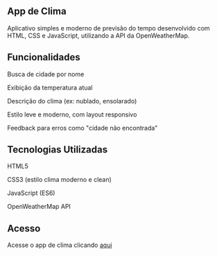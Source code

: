 ## App de Clima

Aplicativo simples e moderno de previsão do tempo desenvolvido com HTML, CSS e JavaScript, utilizando a API da OpenWeatherMap.

## Funcionalidades

Busca de cidade por nome

Exibição da temperatura atual

Descrição do clima (ex: nublado, ensolarado)

Estilo leve e moderno, com layout responsivo

Feedback para erros como "cidade não encontrada"

## Tecnologias Utilizadas

HTML5

CSS3 (estilo clima moderno e clean)

JavaScript (ES6)

OpenWeatherMap API

## Acesso

Acesse o app de clima clicando [aqui](https://luizhenrique1304.github.io/Aplica-o-de-Clima/)

